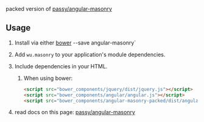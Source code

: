 packed version of [passy/angular-masonry](https://github.com/passy/angular-masonry)

## Usage

1. Install via either [bower](http://bower.io/)
    --save angular-masonry`
2. Add `wu.masonry` to your application's module dependencies.
3. Include dependencies in your HTML.
    1. When using bower:
        
        ```html
        <script src="bower_components/jquery/dist/jquery.js"></script>
	    <script src="bower_components/angular/angular.js"></script>
	    <script src="bower_components/angular-masonry-packed/dist/angular-masonry-packed.js"></script>
        ```
        
4. read docs on this page: [passy/angular-masonry](https://github.com/passy/angular-masonry)